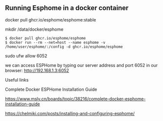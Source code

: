 
## Running Esphome in a docker container

docker pull ghcr.io/esphome/esphome:stable

mkdir /data/docker/esphome


~~~
$ docker pull ghcr.io/esphome/esphome
$ docker run --rm --net=host --name esphome -v /home/user/esphome/:/config -d ghcr.io/esphome/esphome
~~~


sudo ufw allow 6052


we can access ESPHome by typing our server address and port 6052 in our browser: http://192.168.1.3:6052


Useful links

Complete Docker ESPHome Installation Guide

https://www.msly.cn/boards/topic/38216/complete-docker-esphome-installation-guide

https://chelmiki.com/posts/installing-and-configuring-esphome/